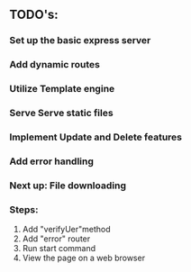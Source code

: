 ## TODO's:

### Set up the basic express server
### Add dynamic routes
### Utilize Template engine
### Serve Serve static files
### Implement Update and Delete features 
### Add error handling

### Next up: File downloading

### Steps: 
1. Add "verifyUer"method
2. Add "error" router
3. Run start command 
4. View the page on a web browser